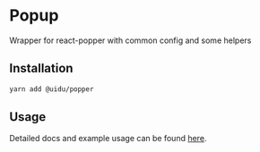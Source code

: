 # Popup

Wrapper for react-popper with common config and some helpers

## Installation

```sh
yarn add @uidu/popper
```

## Usage

Detailed docs and example usage can be found [here](https://atlaskit.atlassian.com/packages/core/popper).
